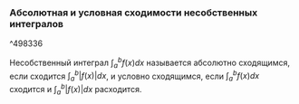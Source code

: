 ### Абсолютная и условная сходимости несобственных интегралов

^498336

Несобственный интеграл $\int_a^b f(x)dx$ называется абсолютно сходящимся, если сходится $\int_a^b |f(x)|dx$, и условно сходящимся, если $\int_a^b f(x)dx$ сходится и $\int_a^b |f(x)|dx$ расходится.